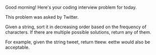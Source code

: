 Good morning! Here's your coding interview problem for today.

This problem was asked by Twitter.

Given a string, sort it in decreasing order based on the frequency of
characters. If there are multiple possible solutions, return any of them.

For example, given the string tweet, return tteew. eettw would also be
acceptable.



